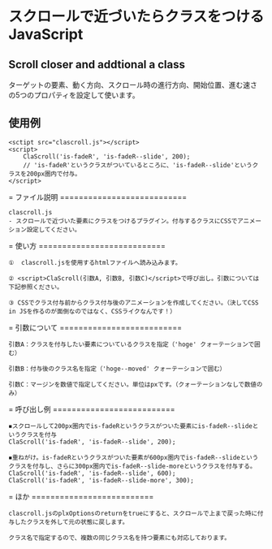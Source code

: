 # スクロールで近づいたらクラスをつけるJavaScript
## Scroll closer and addtional a class

ターゲットの要素、動く方向、スクロール時の進行方向、開始位置、進む速さ
の5つのプロパティを設定して使います。

## 使用例
```
<sctipt src="clascroll.js"></script>
<script>
	ClaScroll('is-fadeR', 'is-fadeR--slide', 200);
	// 'is-fadeR'というクラスがついているところに、'is-fadeR--slide'というクラスを200px圏内で付与。
</script>

```



= ファイル説明 ===========================

	clascroll.js
	- スクロールで近づいた要素にクラスをつけるプラグイン。付与するクラスにCSSでアニメーション設定してください。



= 使い方 ===========================

	①  clascroll.jsを使用するhtmlファイルへ読み込みます。

	② <script>ClaScroll(引数A, 引数B, 引数C)</script>で呼び出し。引数については下記参照ください。

	③ CSSでクラス付与前からクラス付与後のアニメーションを作成してください。（決してCSS in JSを作るのが面倒なのではなく、CSSライクなんです！）



= 引数について ==========================

	引数A：クラスを付与したい要素についているクラスを指定（'hoge' クォーテーションで囲む）

	引数B：付与後のクラス名を指定（'hoge--moved' クォーテーションで囲む）

	引数C：マージンを数値で指定してください。単位はpxです。（クォーテーションなしで数値のみ）



= 呼び出し例 ==========================

	◾️スクロールして200px圏内でis-fadeRというクラスがついた要素にis-fadeR--slideというクラスを付与
	ClaScroll('is-fadeR', 'is-fadeR--slide', 200);

	◾️重ねがけ。is-fadeRというクラスがついた要素が600px圏内でis-fadeR--slideというクラスを付与し、さらに300px圏内でis-fadeR--slide-moreというクラスを付与する。
	ClaScroll('is-fadeR', 'is-fadeR--slide', 600);
	ClaScroll('is-fadeR', 'is-fadeR--slide-more', 300);


= ほか ==========================

	clascroll.jsのplxOptionsのreturnをtrueにすると、スクロールで上まで戻った時に付与したクラスを外して元の状態に戻します。

	クラス名で指定するので、複数の同じクラス名を持つ要素にも対応しております。
